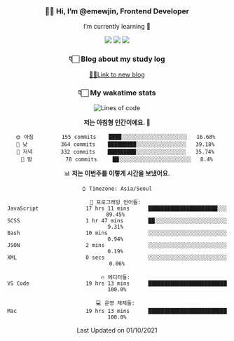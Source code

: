 <div align='center'>
  
### 👋🏻 Hi, I’m @emewjin, Frontend Developer 
I’m currently learning 🌱 
    
  <img src="https://img.shields.io/badge/javascript-F7DF1E?style=for-the-badge&logo=javascript&logoColor=black"/>
  <img src="https://img.shields.io/badge/react.js-61DAFB?style=for-the-badge&logo=react&logoColor=black"/>
    <img src="https://img.shields.io/badge/vue.js-4FC08D?style=for-the-badge&logo=vue.js&logoColor=white"/>

### 👇🏻 Blog about my study log
  [🏃🏻Link to new blog](https://emewjin.github.io/)  
  
### 👇🏻 My wakatime stats  
  
<!--START_SECTION:waka-->
![Lines of code](https://img.shields.io/badge/%EC%A0%80%EB%8A%94%20%EC%97%AC%ED%83%9C%EA%B9%8C%EC%A7%80%20-63292%20%EC%A4%84%EC%9D%98%20%EC%BD%94%EB%93%9C%EB%A5%BC%20%EC%9E%91%EC%84%B1%ED%96%88%EC%96%B4%EC%9A%94.-blue)

**저는 아침형 인간이에요. 🐤** 

```text
🌞 아침         155 commits    ████░░░░░░░░░░░░░░░░░░░░░   16.68% 
🌆 낮　         364 commits    █████████░░░░░░░░░░░░░░░░   39.18% 
🌃 저녁         332 commits    █████████░░░░░░░░░░░░░░░░   35.74% 
🌙 밤　         78 commits     ██░░░░░░░░░░░░░░░░░░░░░░░   8.4%

```


📊 **저는 이번주를 이렇게 시간을 보냈어요.** 

```text
⌚︎ Timezone: Asia/Seoul

💬 프로그래밍 언어들: 
JavaScript               17 hrs 11 mins      ██████████████████████░░░   89.45% 
SCSS                     1 hr 47 mins        ██░░░░░░░░░░░░░░░░░░░░░░░   9.31% 
Bash                     10 mins             ░░░░░░░░░░░░░░░░░░░░░░░░░   0.94% 
JSON                     2 mins              ░░░░░░░░░░░░░░░░░░░░░░░░░   0.19% 
XML                      0 secs              ░░░░░░░░░░░░░░░░░░░░░░░░░   0.06%

🔥 에디터들: 
VS Code                  19 hrs 13 mins      █████████████████████████   100.0%

💻 운영 체제들: 
Mac                      19 hrs 13 mins      █████████████████████████   100.0%

```


 Last Updated on 01/10/2021
<!--END_SECTION:waka-->
 </div>
<!---
Emewjin/Emewjin is a ✨ special ✨ repository because its `README.md` (this file) appears on your GitHub profile.
You can click the Preview link to take a look at your changes.
--->
